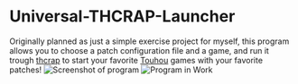 # Universal-THCRAP-Launcher
Originally planned as just a simple exercise project for myself, this program allows you to choose a patch configuration file and a game, and run it trough [thcrap](https://github.com/thpatch/thcrap) to start your favorite [Touhou](https://en.touhouwiki.net/wiki/Touhou_Wiki) games with your favorite patches!
![Screenshot of program](https://i.imgur.com/of65zrS.png)
![Program in Work](https://i.imgur.com/UxKl4hQ.gif)
